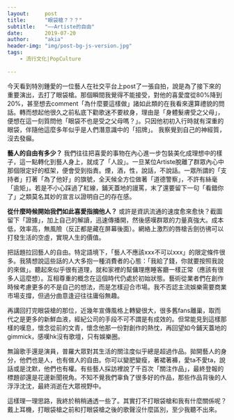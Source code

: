```yaml
---
layout:     post
title:      "眼袋槍？？？"
subtitle:   "——Artiste的自由"
date:       2019-07-20
author:     "akia"
header-img: "img/post-bg-js-version.jpg"
tags:
    - 流行文化|PopCulture
   
---
```

今天看到特別鍾愛的一位藝人在社交平台上post了一張自拍，說是為了接下來的重要演出，去打了眼袋槍。那個瞬間我覺得不能接受，對他的喜愛度從80%降到20%，甚至想去comment「為什麼要這樣做」諸如此類的在我看來還算禮貌的問話。轉而想起他很久之前私底下勸歌迷不要紋身，理由是「身體髮膚受之父母」，便想在這一刻質問他「眼袋不也是受之父母嗎？」。只因他初初入行時就有深重的眼袋，伴隨他這麼多年似乎是人們潛意識中的「招牌」。
我察覺到自己的神經質，沒去發癲。

**藝人的自由有多少？**
我們往往把喜愛的事物在內心進一步包裝美化成理想中的樣子，這一點轉化到藝人身上，就成了「人設」。一旦某位Artiste脫離了群眾內心中那個限定好的框架，便會受到指責。煙，酒，性，說話，不說話。一眾所謂的「支持者」打著「為了他好」的旗號，全天候全方位做著「道德警察」，不許有絲毫「逾矩」。若是不小心踩過了紅線，鋪天蓋地的謾罵，末了還要留下一句「看錯你了」之類莫名其妙的宣言以證明自己的存在感。

**從什麼時候開始我們如此喜愛指摘他人？**
或許是資訊流通的速度愈來愈快？截圖留下「證據」，加上自己的解讀，迅速傳播開，然後感嘆群眾的力量真強大。成本低，效率高，無風險（反正都是藏在屏幕後面）。網絡上激烈的唇槍舌劍彷彿可以打發生活的空虛，實現人生的價值。

把話題拉回藝人的自由。特定語境下，「藝人不應該xxx不可以xxx」的限定條件很多。我猜想說這些話的人大多抱一種消費者的心態：「我給了錢，你就要按照我說的來做」。聽起來似乎很有道理，就和家裡的幫傭理應睡客廳一樣正常（應該有很多人這麼想）。互相尊重的概念在這個時代仍處於初始狀態。藝術從業者們在創作時候考慮更多的不是自己的想法，而是怎樣迎合市場。我不否認主流娛樂需要商業市場支撐，但過分曲意逢迎往往庸俗無趣。

再講回打完眼袋槍的那位，近幾年宣傳風格上轉變很大，很多舊fans離巢，取而代之是更多的新鮮血液，經紀公司的手段不可不謂是有成效的。但常能見到這樣那樣的嘆息，懷念從前的文青，懷念他那一份對創作的熱忱，再回望如今鋪天蓋地的gimmick，感嘆hk沒有歌壇，只有娛樂圈。

無論歌手還是演員，普羅大眾對其生活的關注度似乎總是超過作品。拋開藝人的身分，他們也是人，也有做人的自由。你可以變肥變瘦，著裙著褲，愛ta不愛ta，說話或是沈默，他們也有權。有些藝人採訪裡說了千百次「關注作品」，最終登報的標題卻還是花邊新聞視角。不知不覺我們辜負了很多好的作品，那些作品背後的人浮浮沈沈，最終消逝在大眾視野中。

這樣理一理思路，我終於稍稍通透一些了。其實打不打眼袋槍和我有什麼關係呢？
戴上耳機，打眼袋槍之前和打眼袋槍之後的歌聲沒什麼區別，至少我聽不出來。

